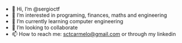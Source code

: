 - 👋 Hi, I’m @sergioctf
- 👀 I’m interested in programing, finances, maths and engineering
- 🌱 I’m currently learning computer engineering
- 💞️ I’m looking to collaborate 
- 📫 How to reach me: sctcarmelo@gmail.com or through my linkedin

<!---
sergioctf/sergioctf is a ✨ special ✨ repository because its `README.md` (this file) appears on your GitHub profile.
You can click the Preview link to take a look at your changes.
--->
